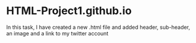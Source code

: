 # HTML-Project1.github.io
In this task, I have created a new .html file and added header, sub-header, an image and a link to my twitter account
